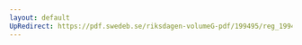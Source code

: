 ```yaml
---
layout: default
UpRedirect: https://pdf.swedeb.se/riksdagen-volumeG-pdf/199495/reg_199495/reg_199495_0209.pdf
---
```

